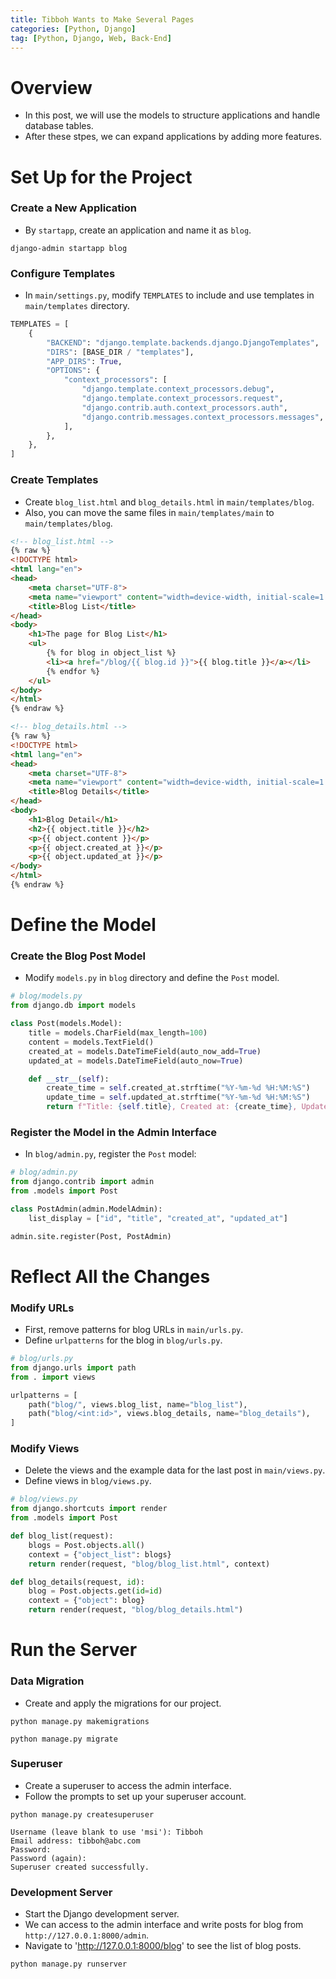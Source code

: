 ```yaml
---
title: Tibboh Wants to Make Several Pages
categories: [Python, Django]
tag: [Python, Django, Web, Back-End]
---
```


# Overview
- In this post, we will use the models to structure applications and handle database tables.
- After these stpes, we can expand applications by adding more features.

# Set Up for the Project

### Create a New Application
- By `startapp`, create an application and name it as `blog`.

```shell
django-admin startapp blog
```

### Configure Templates
- In `main/settings.py`, modify `TEMPLATES` to include and use templates in `main/templates` directory.

```python
TEMPLATES = [
    {
        "BACKEND": "django.template.backends.django.DjangoTemplates",
        "DIRS": [BASE_DIR / "templates"],
        "APP_DIRS": True,
        "OPTIONS": {
            "context_processors": [
                "django.template.context_processors.debug",
                "django.template.context_processors.request",
                "django.contrib.auth.context_processors.auth",
                "django.contrib.messages.context_processors.messages",
            ],
        },
    },
]
```

### Create Templates
- Create `blog_list.html` and `blog_details.html` in `main/templates/blog`.
- Also, you can move the same files in `main/templates/main` to `main/templates/blog`.

```html
<!-- blog_list.html -->
{% raw %}
<!DOCTYPE html>
<html lang="en">
<head>
    <meta charset="UTF-8">
    <meta name="viewport" content="width=device-width, initial-scale=1.0">
    <title>Blog List</title>
</head>
<body>
    <h1>The page for Blog List</h1>
    <ul>
        {% for blog in object_list %}
        <li><a href="/blog/{{ blog.id }}">{{ blog.title }}</a></li>
        {% endfor %}
    </ul>
</body>
</html>
{% endraw %}
```

```html
<!-- blog_details.html -->
{% raw %}
<!DOCTYPE html>
<html lang="en">
<head>
    <meta charset="UTF-8">
    <meta name="viewport" content="width=device-width, initial-scale=1.0">
    <title>Blog Details</title>
</head>
<body>
    <h1>Blog Detail</h1>
    <h2>{{ object.title }}</h2>
    <p>{{ object.content }}</p>
    <p>{{ object.created_at }}</p>
    <p>{{ object.updated_at }}</p>
</body>
</html>
{% endraw %}
```

# Define the Model

### Create the Blog Post Model
- Modify `models.py` in `blog` directory and define the `Post` model.

```python
# blog/models.py
from django.db import models

class Post(models.Model):
    title = models.CharField(max_length=100)
    content = models.TextField()
    created_at = models.DateTimeField(auto_now_add=True)
    updated_at = models.DateTimeField(auto_now=True)

    def __str__(self):
        create_time = self.created_at.strftime("%Y-%m-%d %H:%M:%S")
        update_time = self.updated_at.strftime("%Y-%m-%d %H:%M:%S")
        return f"Title: {self.title}, Created at: {create_time}, Updated at: {update_time}"
```

### Register the Model in the Admin Interface
- In `blog/admin.py`, register the `Post` model:

```python
# blog/admin.py
from django.contrib import admin
from .models import Post

class PostAdmin(admin.ModelAdmin):
    list_display = ["id", "title", "created_at", "updated_at"]

admin.site.register(Post, PostAdmin)
```

# Reflect All the Changes

### Modify URLs
- First, remove patterns for blog URLs in `main/urls.py`.
- Define `urlpatterns` for the blog in `blog/urls.py`.

```python
# blog/urls.py
from django.urls import path
from . import views

urlpatterns = [
    path("blog/", views.blog_list, name="blog_list"),
    path("blog/<int:id>", views.blog_details, name="blog_details"),
]
```

### Modify Views
- Delete the views and the example data for the last post in `main/views.py`.
- Define views in `blog/views.py`.

```python
# blog/views.py
from django.shortcuts import render
from .models import Post

def blog_list(request):
    blogs = Post.objects.all()
    context = {"object_list": blogs}
    return render(request, "blog/blog_list.html", context)

def blog_details(request, id):
    blog = Post.objects.get(id=id)
    context = {"object": blog}
    return render(request, "blog/blog_details.html")
```

# Run the Server

### Data Migration
- Create and apply the migrations for our project.

```shell
python manage.py makemigrations
```

```shell
python manage.py migrate
```

### Superuser
- Create a superuser to access the admin interface.
- Follow the prompts to set up your superuser account.

```shell
python manage.py createsuperuser
```

```shell
Username (leave blank to use 'msi'): Tibboh
Email address: tibboh@abc.com
Password: 
Password (again):
Superuser created successfully.
```

### Development Server
- Start the Django development server.
- We can access to the admin interface and write posts for blog from `http://127.0.0.1:8000/admin`.
- Navigate to 'http://127.0.0.1:8000/blog' to see the list of blog posts.

```shell
python manage.py runserver
```